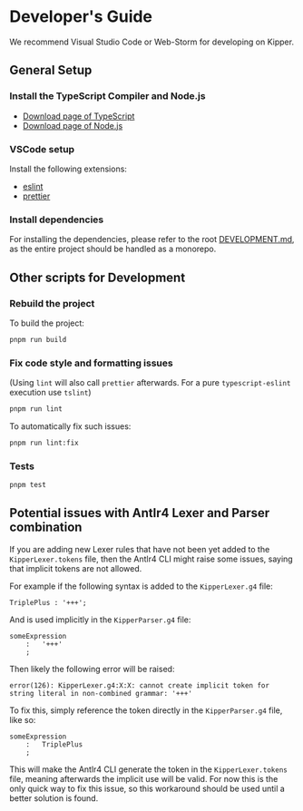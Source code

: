 # Developer's Guide

We recommend Visual Studio Code or Web-Storm for developing on Kipper.

## General Setup

### Install the TypeScript Compiler and Node.js

- [Download page of TypeScript](https://www.typescriptlang.org/download)
- [Download page of Node.js](https://nodejs.org/en/download/)

### VSCode setup

Install the following extensions:

- [eslint](https://marketplace.visualstudio.com/items?itemName=dbaeumer.vscode-eslint)
- [prettier](https://marketplace.visualstudio.com/items?itemName=esbenp.prettier-vscode)

### Install dependencies

For installing the dependencies, please refer to the root [DEVELOPMENT.md](../../DEVELOPMENT.md), as the entire project should be
handled as a monorepo.

## Other scripts for Development

### Rebuild the project

To build the project:

```sh
pnpm run build
```

### Fix code style and formatting issues

(Using `lint` will also call `prettier` afterwards. For a pure `typescript-eslint` execution use `tslint`)

```sh
pnpm run lint
```

To automatically fix such issues:

```sh
pnpm run lint:fix
```

### Tests

```sh
pnpm test
```

## Potential issues with Antlr4 Lexer and Parser combination

If you are adding new Lexer rules that have not been yet added to the `KipperLexer.tokens` file,
then the Antlr4 CLI might raise some issues, saying that implicit tokens are not allowed.

For example if the following syntax is added to the `KipperLexer.g4` file:

```antlr
TriplePlus : '+++';
```

And is used implicitly in the `KipperParser.g4` file:

```antlr
someExpression
	: 	'+++'
	;
```

Then likely the following error will be raised:

```
error(126): KipperLexer.g4:X:X: cannot create implicit token for string literal in non-combined grammar: '+++'
```

To fix this, simply reference the token directly in the `KipperParser.g4` file, like so:

```antlr
someExpression
	: 	TriplePlus
	;
```

This will make the Antlr4 CLI generate the token in the `KipperLexer.tokens` file, meaning afterwards the implicit use
will be valid. For now this is the only quick way to fix this issue, so this workaround should be used until a better
solution is found.

